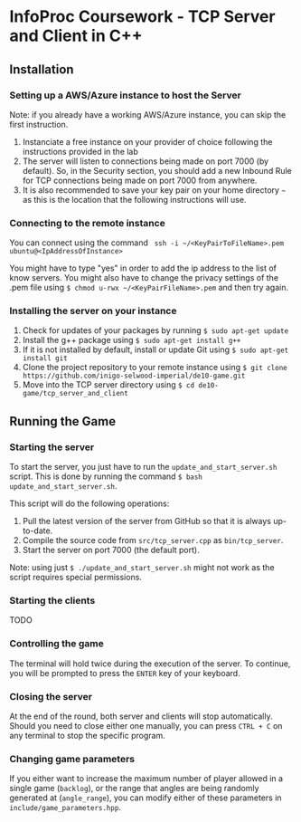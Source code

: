 # InfoProc Coursework - TCP Server and Client in C++

## Installation

### Setting up a AWS/Azure instance to host the Server

Note: if you already have a working AWS/Azure instance, you can skip the first instruction.

1. Instanciate a free instance on your provider of choice following the instructions provided in the lab
2. The server will listen to connections being made on port 7000 (by default). So, in the Security section, you should add a new Inbound Rule for TCP connections being made on port 7000 from anywhere.
3. It is also recommended to save your key pair on your home directory ```~``` as this is the location that the following instructions will use.

### Connecting to the remote instance

You can connect using the command ```
ssh -i ~/<KeyPairToFileName>.pem ubuntu@<IpAddressOfInstance>```

You might have to type "yes" in order to add the ip address to the list of know servers.
You might also have to change the privacy settings of the .pem file using ```$ chmod u-rwx ~/<KeyPairFileName>.pem``` and then try again.

### Installing the server on your instance

1. Check for updates of your packages by running ```$ sudo apt-get update```
2. Install the g++ package using ```$ sudo apt-get install g++```
3. If it is not installed by default, install or update Git using ```$ sudo apt-get install git```
4. Clone the project repository to your remote instance using ```$ git clone https://github.com/inigo-selwood-imperial/de10-game.git```
5. Move into the TCP server directory using ```$ cd de10-game/tcp_server_and_client```

## Running the Game

### Starting the server

To start the server, you just have to run the ```update_and_start_server.sh``` script.
This is done by running the command ```$ bash update_and_start_server.sh```.

This script will do the following operations:
1. Pull the latest version of the server from GitHub so that it is always up-to-date.
2. Compile the source code from ```src/tcp_server.cpp``` as ```bin/tcp_server```.
3. Start the server on port 7000 (the default port).

Note: using just ```$ ./update_and_start_server.sh``` might not work as the script requires special permissions.

### Starting the clients

TODO

### Controlling the game

The terminal will hold twice during the execution of the server. To continue, you will be prompted to press the ```ENTER``` key of your keyboard.


### Closing the server

At the end of the round, both server and clients will stop automatically. Should you need to close either one manually, you can press ```CTRL + C``` on any terminal to stop the specific program.

### Changing game parameters

If you either want to increase the maximum number of player allowed in a single game (```backlog```), or the range that angles are being randomly generated at (```angle_range```), you can modify either of these parameters in ```include/game_parameters.hpp```.
